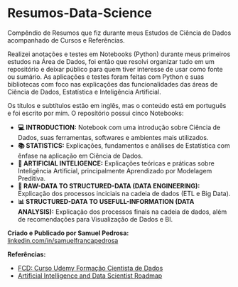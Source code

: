 # Resumos-Data-Science
Compêndio de Resumos que fiz durante meus Estudos de Ciência de Dados acompanhado de Cursos e Referências.

Realizei anotações e testes em Notebooks (Python) durante meus primeiros estudos na Área de Dados, foi então que resolvi organizar tudo em um repositório e deixar público para quem tiver interesse de usar como fonte ou sumário. As aplicações e testes foram feitas com Python e suas bibliotecas com foco nas explicações das funcionalidades das áreas de Ciência de Dados, Estatística e Inteligência Artificial.

Os títulos e subtítulos estão em inglês, mas o conteúdo está em português e foi escrito por mim. O reposítório possui cinco Notebooks:
- **💻 INTRODUCTION:** Notebook com uma introdução sobre Ciência de Dados, suas ferramentas, softwares e ambientes mais utilizados.
- **📚 STATISTICS:** Explicações, fundamentos e análises de Estatística com ênfase na aplicação em Ciência de Dados.
- **🧠 ARTIFICIAL INTELIGENCE:** Explicações teóricas e práticas sobre Inteligência Artificial, principalmente Aprendizado por Modelagem Preditiva.
- **🚚 RAW-DATA TO STRUCTURED-DATA (DATA ENGINEERING):** Explicação dos processos inciciais na cadeia de dados (ETL e Big Data).
- **📊 STRUCTURED-DATA TO USEFULL-INFORMATION (DATA ANALYSIS):** Explicação dos processos finais na cadeia de dados, além de recomendações para Visualização de Dados e BI.

**Criado e Publicado por Samuel Pedrosa:** [linkedin.com/in/samuelfrancapedrosa](https://www.linkedin.com/in/samuelfrancapedrosa/)

**Referências:**
- [FCD: Curso Udemy Formação Cientista de Dados](https://https://www.udemy.com/course/cientista-de-dados/learn)
- [Artificial Intelligence and Data Scientist Roadmap](https://https://roadmap.sh/ai-data-scientist)
